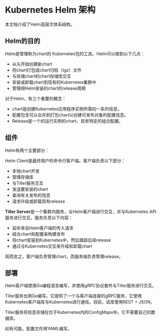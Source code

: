 # Kubernetes Helm 架构

本文档介绍了Helm高层次体系结构。

## Helm的目的
Helm是管理称为chart的 Kubernetes包的工具。Helm可以做到以下几点：

- 从头开始创建新chart
- 将chart打包成chart归档（tgz）文件
- 与存储chart的chart存储库交互
- 安装或卸载chart到现有的Kubernetes集群中
- 管理用Helm安装的chart的release周期

对于Helm，有三个重要的概念：

- chart是创建Kubernetes应用程序实例所需的一系列信息。
- 配置包含可以合并到打包chart以创建可发布对象的配置信息。
- Release是一个的运行实例的chart，具有特定的组合配置。

## 组件
Helm有两个主要部分：

Helm Client是最终用户的命令行客户端。客户端负责以下部分：

- 本地chart开发
- 管理存储库
- 与Tiller服务交互
- 发送要安装的chart
- 查询有关发布的信息
- 请求升级或卸载现有release

**Tiller Server**是一个集群内服务，与Helm客户端进行交互，并与Kubernetes API服务进行交互。服务负责以下内容：

- 监听来自Helm客户端的传入请求
- 结合chart和配置来构建发布
- 将chart安装到Kubernetes中，然后跟踪后续release
- 通过与Kubernetes交互来升级和卸载chart

简而言之，客户端负责管理chart，而服务端负责管理release。

## 部署

Helm客户端使用Go编程语言编写，并使用gRPC协议套件与Tiller服务进行交互。

Tiller服务也用Go编写。它提供了一个与客户端连接的gRPC服务，它使用Kubernetes客户端库与Kubernetes进行通信。目前，该库使用REST + JSON。

Tiller服务将信息存储在位于Kubernetes内的ConfigMaps中。它不需要自己的数据库。

如有可能，配置文件用YAML编写。
